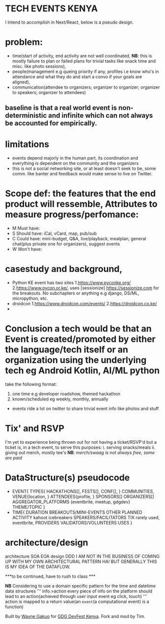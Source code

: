 # TECH EVENTS KENYA

I Intend to accomplish in Next/React, below is a pseudo design.  

# problem: 
- time(start of activity, end activity are not well coordinated, **NB**: this is mostly failure to plan or failed plans for trivial tasks like snack time and misc. like photo sessions), 
- people(management e.g queing priority if any, profiles i.e know who's in attendance and what they do and start a convo if your goals are aligned), 
- communication(attendee to organizers; organizer to organizer; organizer to speakers; organizer to attendees)
## baseline is that a real world event is non-deterministic and infinite which can not always be accounted for empirically.
# limitations
- events depend majorly in the human part, its coordination and everything is dependent on the community and the organizers
- this is not a social networking site, or at least doesn't seek to be, some comm. like banter and feedback would make sense to live on Twitter.

# Scope def: the features that the end product will ressemble, Attributes to measure progress/perfomance:
-  M Must have: 
-  S Should have: iCal, vCard, map, pub/sub
-  C Could have: mini-budget, Q&A, live/playback, mealplan, general chat(plus private one for organizers), suggest events
-  W Won't have:

# casestudy and background,
- Python KE event has two sites 1.https://www.pyconke.org/ 2.https://www.pycon.or.ke/, uses [sessionize] https://sessionize.com for the breakouts. No subchapters or anything e.g django, DS/ML, micropython, etc. 
- droidcon 1.https://www.droidcon.com/events/ 2.https://droidcon.co.ke/
- 
# Conclusion  a tech would be that an Event is created/promoted by either the language/tech itself or an organization using the underlying tech eg Android Kotlin, AI/ML python
take the following format:
1. one time e.g developer roadshow, themed hackathon
2. known/scheduled eg weekly, monthly, annually  
- events ride a lot on twitter to share trivial event info like photos and stuff

# Tix' and RSVP
 I'm yet to experience being thrown out for not having a ticket/RSVP'd but a ticket is, in a tech event, to serve this purposes:
  i. serving snacks/meals
  ii. giving out merch, mostly tee's **NB**: *merch/swaag is not always free, some are paid*

# DataStructure(s) pseudocode
- EVENT{
  TYPES{
   HACKATHONS[],
   FESTS[], 
   CONF[],
  } 
  <!-- -->
  COMMUNITIES, 
  VENUE{location, }
  ATTENDEES{profile, }
  SPONSORS[]
  ORGANIZERS[]
  AGGREGATOR_PLATFORMS {eventbrite, meetup, gdgdev}
  THEME/TOPIC
}
- TIME{
DURATION
BREAKOUTS/MINI-EVENTS 
OTHER PLANNED ACTIVITY kahoot icebreakers
SPEAKERS/FACILITATORS
TIX rarely used, eventbrite,
PROVIDERS
VALIDATORS/VOLUNTEERS
USES
}

# architecture/design
architecture SOA EOA
design DDD
I AM NOT IN THE BUSINESS OF COMING UP WITH MY OWN ARCHITECTURAL PATTERN HA! BUT GENERALLY THIS IS MY IDEA OF THE DATAFLOW.

***to be continued, have to rush to class ***

**NB** Considering to use a domain specific pattern for the time and datetime data structures
'''
info.>action every piece of info on the platform should lead to an action(achieved through user input event eg click, touch)
'''
action is mapped to a return value(an `event`(a computational event) is a function)


Built by [Wayne Gakuo](https://waynegakuo.netlify.app/) for [GDG DevFest Kenya](https://twitter.com/devfestkenya).
Fork and mod by Tim.  
